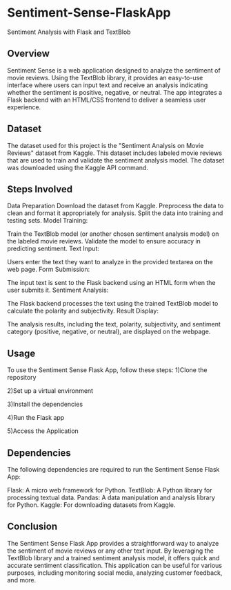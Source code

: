 # Sentiment-Sense-FlaskApp
Sentiment Analysis with Flask and TextBlob

## Overview
Sentiment Sense is a web application designed to analyze the sentiment of movie reviews. Using the TextBlob library, it provides an easy-to-use interface where users can input text and receive an analysis indicating whether the sentiment is positive, negative, or neutral. The app integrates a Flask backend with an HTML/CSS frontend to deliver a seamless user experience.

## Dataset
The dataset used for this project is the "Sentiment Analysis on Movie Reviews" dataset from Kaggle. This dataset includes labeled movie reviews that are used to train and validate the sentiment analysis model. The dataset was downloaded using the Kaggle API command.

## Steps Involved
Data Preparation
Download the dataset from Kaggle.
Preprocess the data to clean and format it appropriately for analysis.
Split the data into training and testing sets.
Model Training:

Train the TextBlob model (or another chosen sentiment analysis model) on the labeled movie reviews.
Validate the model to ensure accuracy in predicting sentiment.
Text Input:

Users enter the text they want to analyze in the provided textarea on the web page.
Form Submission:

The input text is sent to the Flask backend using an HTML form when the user submits it.
Sentiment Analysis:

The Flask backend processes the text using the trained TextBlob model to calculate the polarity and subjectivity.
Result Display:

The analysis results, including the text, polarity, subjectivity, and sentiment category (positive, negative, or neutral), are displayed on the webpage.

## Usage
To use the Sentiment Sense Flask App, follow these steps:
1)Clone the repository

2)Set up a virtual environment

3)Install the dependencies

4)Run the Flask app

5)Access the Application

## Dependencies
The following dependencies are required to run the Sentiment Sense Flask App:

Flask: A micro web framework for Python.
TextBlob: A Python library for processing textual data.
Pandas: A data manipulation and analysis library for Python.
Kaggle: For downloading datasets from Kaggle.

## Conclusion
The Sentiment Sense Flask App provides a straightforward way to analyze the sentiment of movie reviews or any other text input. By leveraging the TextBlob library and a trained sentiment analysis model, it offers quick and accurate sentiment classification. This application can be useful for various purposes, including monitoring social media, analyzing customer feedback, and more.
